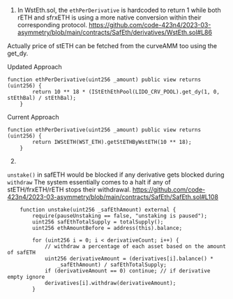 1. In WstEth.sol, the `ethPerDerivative` is hardcoded to return 1 while both rETH and sfrxETH is using a more native conversion within their corresponding protocol.
https://github.com/code-423n4/2023-03-asymmetry/blob/main/contracts/SafEth/derivatives/WstEth.sol#L86

Actually price of stETH can be fetched from the curveAMM too using the get_dy.

Updated Approach

```
function ethPerDerivative(uint256 _amount) public view returns (uint256) {
        return 10 ** 18 * (IStEthEthPool(LIDO_CRV_POOL).get_dy(1, 0, stEthBal) / stEthBal);
    }
```

Current Approach
```    
function ethPerDerivative(uint256 _amount) public view returns (uint256) {
        return IWStETH(WST_ETH).getStETHByWstETH(10 ** 18);
    }
```

2. 
`unstake()` in safETH would be blocked if any derivative gets blocked during `withdraw`
The system essentially comes to a halt if any of stETH/frxETH/rETH stops their withdrawal.
https://github.com/code-423n4/2023-03-asymmetry/blob/main/contracts/SafEth/SafEth.sol#L108

```
    function unstake(uint256 _safEthAmount) external {
        require(pauseUnstaking == false, "unstaking is paused");
        uint256 safEthTotalSupply = totalSupply();
        uint256 ethAmountBefore = address(this).balance;

        for (uint256 i = 0; i < derivativeCount; i++) {
            // withdraw a percentage of each asset based on the amount of safETH
            uint256 derivativeAmount = (derivatives[i].balance() *
                _safEthAmount) / safEthTotalSupply;
            if (derivativeAmount == 0) continue; // if derivative empty ignore
            derivatives[i].withdraw(derivativeAmount);
        }
```

